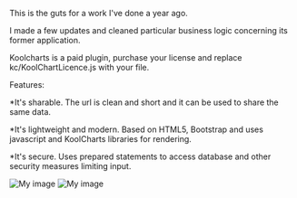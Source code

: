 This is the guts for a work I've done a year ago. 

I made a few updates and cleaned particular business logic concerning its former application.

Koolcharts is a paid plugin, purchase your license and replace kc/KoolChartLicence.js with your file.

Features:

*It's sharable. The url is clean and short and it can be used to share the same data.

*It's lightweight and modern. Based on HTML5, Bootstrap and uses javascript and KoolCharts libraries for rendering.

*It's secure. Uses prepared statements to access database and other security measures limiting input.

![My image](http://i.imgur.com/p6A23Y6.png)
![My image](http://i.imgur.com/zMsxJwP.png)
